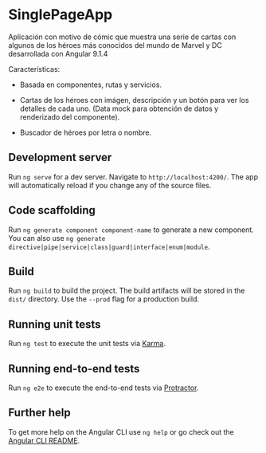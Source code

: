 # SinglePageApp

Aplicación con motivo de cómic que muestra una serie de cartas con algunos de los héroes más conocidos del mundo de Marvel y DC desarrollada con Angular 9.1.4

Características:

- Basada en componentes, rutas y servicios.

- Cartas de los héroes con imágen, descripción y un botón para ver los detalles de cada uno. (Data mock para obtención de datos y renderizado del componente).

- Buscador de héroes por letra o nombre.

## Development server

Run `ng serve` for a dev server. Navigate to `http://localhost:4200/`. The app will automatically reload if you change any of the source files.

## Code scaffolding

Run `ng generate component component-name` to generate a new component. You can also use `ng generate directive|pipe|service|class|guard|interface|enum|module`.

## Build

Run `ng build` to build the project. The build artifacts will be stored in the `dist/` directory. Use the `--prod` flag for a production build.

## Running unit tests

Run `ng test` to execute the unit tests via [Karma](https://karma-runner.github.io).

## Running end-to-end tests

Run `ng e2e` to execute the end-to-end tests via [Protractor](http://www.protractortest.org/).

## Further help

To get more help on the Angular CLI use `ng help` or go check out the [Angular CLI README](https://github.com/angular/angular-cli/blob/master/README.md).
